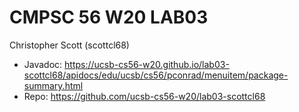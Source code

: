 # CMPSC 56 W20 LAB03
Christopher Scott  (scottcl68)
  

* Javadoc: https://ucsb-cs56-w20.github.io/lab03-scottcl68/apidocs/edu/ucsb/cs56/pconrad/menuitem/package-summary.html  
* Repo: https://github.com/ucsb-cs56-w20/lab03-scottcl68

